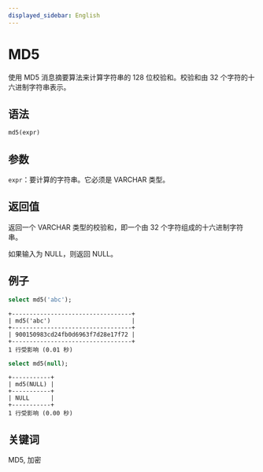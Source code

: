 ```yaml
---
displayed_sidebar: English
---
```


# MD5

使用 MD5 消息摘要算法来计算字符串的 128 位校验和。校验和由 32 个字符的十六进制字符串表示。

## 语法

```sql
md5(expr)
```

## 参数

`expr`：要计算的字符串。它必须是 VARCHAR 类型。

## 返回值

返回一个 VARCHAR 类型的校验和，即一个由 32 个字符组成的十六进制字符串。

如果输入为 NULL，则返回 NULL。

## 例子

```sql
select md5('abc');
```

```plaintext
+----------------------------------+
| md5('abc')                       |
+----------------------------------+
| 900150983cd24fb0d6963f7d28e17f72 |
+----------------------------------+
1 行受影响 (0.01 秒)
```

```sql
select md5(null);
```

```plaintext
+-----------+
| md5(NULL) |
+-----------+
| NULL      |
+-----------+
1 行受影响 (0.00 秒)
```

## 关键词

MD5, 加密

